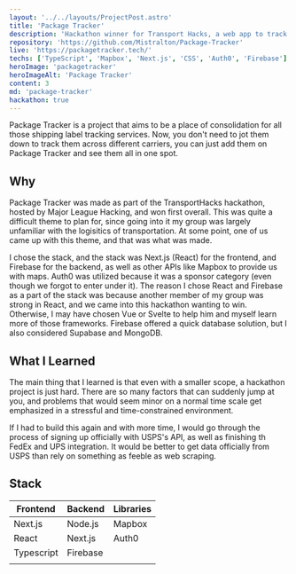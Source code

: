```yaml
---
layout: '../../layouts/ProjectPost.astro'
title: 'Package Tracker'
description: 'Hackathon winner for Transport Hacks, a web app to track your packages across various carriers. My role was expansive, doing Firebase setup and large parts of the front-end.'
repository: 'https://github.com/Mistralton/Package-Tracker'
live: 'https://packagetracker.tech/'
techs: ['TypeScript', 'Mapbox', 'Next.js', 'CSS', 'Auth0', 'Firebase']
heroImage: 'packagetracker'
heroImageAlt: 'Package Tracker'
content: 3
md: 'package-tracker'
hackathon: true
---
```


Package Tracker is a project that aims to be a place of consolidation for all those shipping label tracking services. Now, you don't need to jot them down to track them across different carriers, you can just add them on Package Tracker and see them all in one spot.

## Why
Package Tracker was made as part of the TransportHacks hackathon, hosted by Major League Hacking, and won first overall. This was quite a difficult theme to plan for, since going into it my group was largely unfamiliar with the logisitics of transportation. At some point, one of us came up with this theme, and that was what was made.

I chose the stack, and the stack was Next.js (React) for the frontend, and Firebase for the backend, as well as other APIs like Mapbox to provide us with maps. Auth0 was utilized because it was a sponsor category (even though we forgot to enter under it). The reason I chose React and Firebase as a part of the stack was because another member of my group was strong in React, and we came into this hackathon wanting to win. Otherwise, I may have chosen Vue or Svelte to help him and myself learn more of those frameworks. Firebase offered a quick database solution, but I also considered Supabase and MongoDB.

## What I Learned
The main thing that I learned is that even with a smaller scope, a hackathon project is just hard. There are so many factors that can suddenly jump at you, and problems that would seem minor on a normal time scale get emphasized in a stressful and time-constrained environment.

If I had to build this again and with more time, I would go through the process of signing up officially with USPS's API, as well as finishing th FedEx and UPS integration. It would be better to get data officially from USPS than rely on something as feeble as web scraping.

## Stack

| Frontend    | Backend     | Libraries
| ----------- | ----------- | ----------- |
| Next.js      | Node.js       | Mapbox |
| React   |   Next.js      | Auth0 |
| Typescript  |    Firebase     |  |
|  |    |   |
